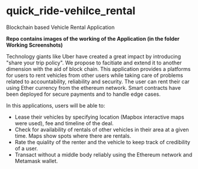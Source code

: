 # quick_ride-vehilce_rental
Blockchain based Vehicle Rental Application

**Repo contains images of the working of the Application (in the folder Working Screenshots)**


Technology giants like Uber have created a great impact by introducing "share your trip policy". We propose to facitiate and extend it to another dimension with the aid of block chain. This application provides a platforms for users to rent vehicles from other users while taking care of problems related to accountability, reliability and security. The user can rent their car using Ether currency from the ethereum network. Smart contracts have been deployed for secure payments and to handle edge cases.

In this applications, users will be able to:
- Lease their vehicles by specifying location (Mapbox interactive maps were used), fee and timeline of the deal.
- Check for availability of rentals of other vehicles in their area at a given time. Maps show spots where there are rentals.
- Rate the quiality of the renter and the vehicle to keep track of credibility of a user.
- Transact without a middle body reliably using the Ethereum network and Metamask wallet.
